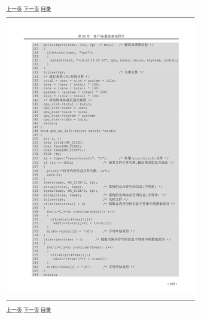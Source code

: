 [上一页](368.md) [下一页](370.md) [目录](../README.md)

***

![369](../images/369.png)

***

[上一页](368.md) [下一页](370.md) [目录](../README.md)
